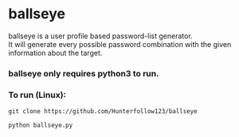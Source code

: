 # ballseye
ballseye is a user profile based password-list generator.  
It will generate every possible password combination with the given information about the target.


### ballseye only requires python3 to run.
### To run (Linux):
```git clone https://github.com/Hunterfollow123/ballseye```

```python ballseye.py```
